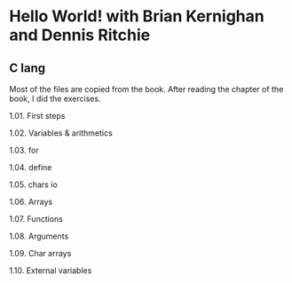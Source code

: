 # Hello World! with Brian Kernighan and Dennis Ritchie

## C lang
Most of the files are copied from the book. After reading the chapter of the book, I did the exercises.

1.01. First steps

1.02. Variables & arithmetics

1.03. for

1.04. define

1.05. chars io

1.06. Arrays

1.07. Functions

1.08. Arguments

1.09. Char arrays

1.10. External variables
